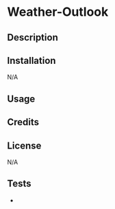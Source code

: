 # Weather-Outlook

## Description



## Installation 

N/A

## Usage



## Credits



## License

N/A

## Tests

- 